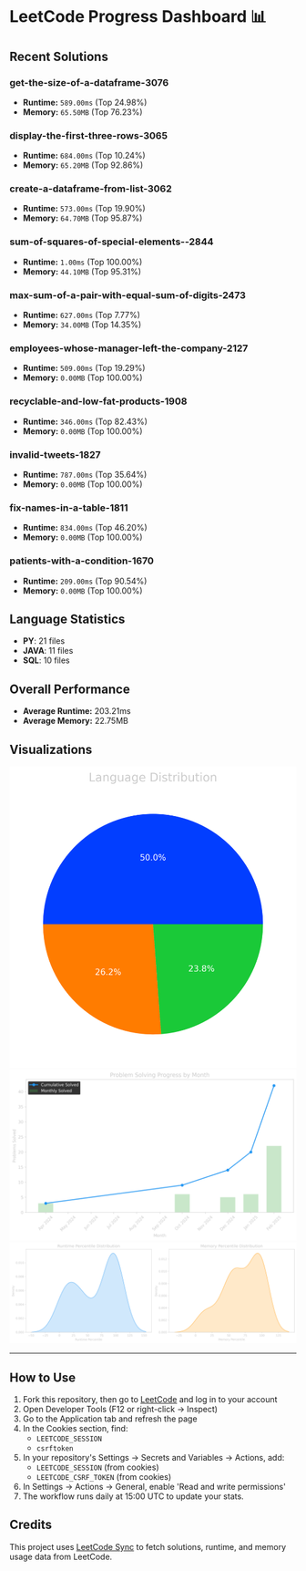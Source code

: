 # LeetCode Progress Dashboard 📊

## Recent Solutions
### get-the-size-of-a-dataframe-3076
- **Runtime:** `589.00ms` (Top 24.98%)
- **Memory:** `65.50MB` (Top 76.23%)

### display-the-first-three-rows-3065
- **Runtime:** `684.00ms` (Top 10.24%)
- **Memory:** `65.20MB` (Top 92.86%)

### create-a-dataframe-from-list-3062
- **Runtime:** `573.00ms` (Top 19.90%)
- **Memory:** `64.70MB` (Top 95.87%)

### sum-of-squares-of-special-elements--2844
- **Runtime:** `1.00ms` (Top 100.00%)
- **Memory:** `44.10MB` (Top 95.31%)

### max-sum-of-a-pair-with-equal-sum-of-digits-2473
- **Runtime:** `627.00ms` (Top 7.77%)
- **Memory:** `34.00MB` (Top 14.35%)

### employees-whose-manager-left-the-company-2127
- **Runtime:** `509.00ms` (Top 19.29%)
- **Memory:** `0.00MB` (Top 100.00%)

### recyclable-and-low-fat-products-1908
- **Runtime:** `346.00ms` (Top 82.43%)
- **Memory:** `0.00MB` (Top 100.00%)

### invalid-tweets-1827
- **Runtime:** `787.00ms` (Top 35.64%)
- **Memory:** `0.00MB` (Top 100.00%)

### fix-names-in-a-table-1811
- **Runtime:** `834.00ms` (Top 46.20%)
- **Memory:** `0.00MB` (Top 100.00%)

### patients-with-a-condition-1670
- **Runtime:** `209.00ms` (Top 90.54%)
- **Memory:** `0.00MB` (Top 100.00%)

## Language Statistics
- **PY**: 21 files
- **JAVA**: 11 files
- **SQL**: 10 files

## Overall Performance
- **Average Runtime:** 203.21ms
- **Average Memory:** 22.75MB

## Visualizations
![Language Distribution](images/lang_distribution.png)
![Problem Progress by Month](images/problem_progress.png)
![Performance Distribution](images/performance_distribution.png)

---

## How to Use
1. Fork this repository, then go to [LeetCode](https://leetcode.com) and log in to your account
2. Open Developer Tools (F12 or right-click -> Inspect)
3. Go to the Application tab and refresh the page
4. In the Cookies section, find:
   - `LEETCODE_SESSION`
   - `csrftoken`
5. In your repository's Settings → Secrets and Variables → Actions, add:
   - `LEETCODE_SESSION` (from cookies)
   - `LEETCODE_CSRF_TOKEN` (from cookies)
6. In Settings → Actions → General, enable 'Read and write permissions'
7. The workflow runs daily at 15:00 UTC to update your stats.

## Credits
This project uses [LeetCode Sync](https://github.com/marketplace/actions/leetcode-sync) to fetch solutions, runtime, and memory usage data from LeetCode.
